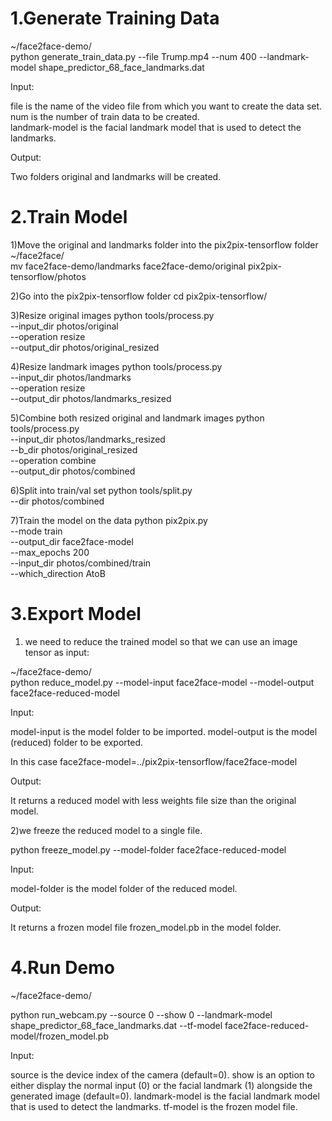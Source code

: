 # 1.Generate Training Data

~/face2face-demo/ </br>
python generate_train_data.py --file Trump.mp4 --num 400 --landmark-model shape_predictor_68_face_landmarks.dat

Input:

file is the name of the video file from which you want to create the data set.</br>
num is the number of train data to be created.</br>
landmark-model is the facial landmark model that is used to detect the landmarks.

Output:

Two folders original and landmarks will be created.


# 2.Train Model


1)Move the original and landmarks folder into the pix2pix-tensorflow folder
~/face2face/ </br>
mv face2face-demo/landmarks face2face-demo/original pix2pix-tensorflow/photos

2)Go into the pix2pix-tensorflow folder
cd pix2pix-tensorflow/

3)Resize original images
python tools/process.py \
  --input_dir photos/original \
  --operation resize \
  --output_dir photos/original_resized
  
4)Resize landmark images
python tools/process.py \
  --input_dir photos/landmarks \
  --operation resize \
  --output_dir photos/landmarks_resized
  
5)Combine both resized original and landmark images
python tools/process.py \
  --input_dir photos/landmarks_resized \
  --b_dir photos/original_resized \
  --operation combine \
  --output_dir photos/combined
  
6)Split into train/val set
python tools/split.py \
  --dir photos/combined
  
7)Train the model on the data
python pix2pix.py \
  --mode train \
  --output_dir face2face-model \
  --max_epochs 200 \
  --input_dir photos/combined/train \
  --which_direction AtoB
  
  
  
  
# 3.Export Model


1) we need to reduce the trained model so that we can use an image tensor as input:

~/face2face-demo/ </br>
python reduce_model.py --model-input face2face-model --model-output face2face-reduced-model


Input:

model-input is the model folder to be imported.
model-output is the model (reduced) folder to be exported.

In this case face2face-model=../pix2pix-tensorflow/face2face-model

Output:

It returns a reduced model with less weights file size than the original model.

2)we freeze the reduced model to a single file.

python freeze_model.py --model-folder face2face-reduced-model

Input:

model-folder is the model folder of the reduced model.

Output:

It returns a frozen model file frozen_model.pb in the model folder.



# 4.Run Demo

~/face2face-demo/ </br>

python run_webcam.py --source 0 --show 0 --landmark-model shape_predictor_68_face_landmarks.dat --tf-model face2face-reduced-model/frozen_model.pb

Input:

source is the device index of the camera (default=0).
show is an option to either display the normal input (0) or the facial landmark (1) alongside the generated image (default=0).
landmark-model is the facial landmark model that is used to detect the landmarks.
tf-model is the frozen model file.

